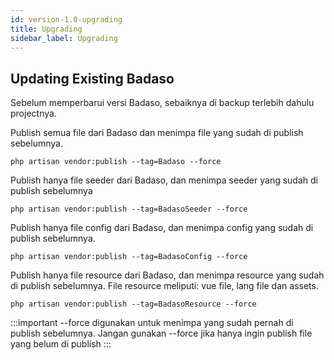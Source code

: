 ```yaml
---
id: version-1.0-upgrading
title: Upgrading
sidebar_label: Upgrading
---
```


## Updating Existing Badaso

Sebelum memperbarui versi Badaso, sebaiknya di backup terlebih dahulu projectnya.

Publish semua file dari Badaso dan menimpa file yang sudah di publish sebelumnya.

```php artisan vendor:publish --tag=Badaso --force```

Publish hanya file seeder dari Badaso, dan menimpa seeder yang sudah di publish sebelumnya

```php artisan vendor:publish --tag=BadasoSeeder --force```

Publish hanya file config dari Badaso, dan menimpa config yang sudah di publish sebelumnya.

```php artisan vendor:publish --tag=BadasoConfig --force```

Publish hanya file resource dari Badaso, dan menimpa resource yang sudah di publish sebelumnya. File resource meliputi: vue file, lang file dan assets.

```php artisan vendor:publish --tag=BadasoResource --force```

:::important
--force digunakan untuk menimpa yang sudah pernah di publish sebelumnya. Jangan gunakan --force jika hanya ingin publish file yang belum di publish
:::
